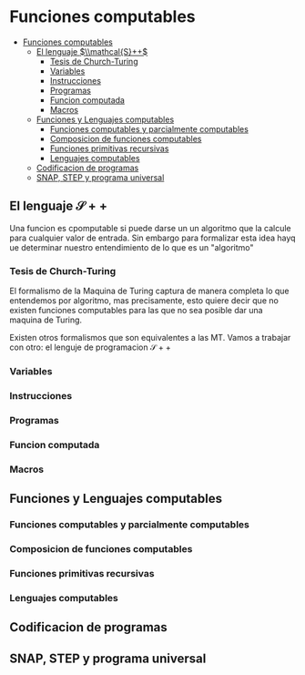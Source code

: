 # Funciones computables


- [Funciones computables](#funciones-computables)
  - [El lenguaje $\\mathcal{S}++$](#el-lenguaje-mathcals)
    - [Tesis de Church-Turing](#tesis-de-church-turing)
    - [Variables](#variables)
    - [Instrucciones](#instrucciones)
    - [Programas](#programas)
    - [Funcion computada](#funcion-computada)
    - [Macros](#macros)
  - [Funciones y Lenguajes computables](#funciones-y-lenguajes-computables)
    - [Funciones computables y parcialmente computables](#funciones-computables-y-parcialmente-computables)
    - [Composicion de funciones computables](#composicion-de-funciones-computables)
    - [Funciones primitivas recursivas](#funciones-primitivas-recursivas)
    - [Lenguajes computables](#lenguajes-computables)
  - [Codificacion de programas](#codificacion-de-programas)
  - [SNAP, STEP y programa universal](#snap-step-y-programa-universal)


## El lenguaje $\mathcal{S}++$

Una funcion es cpomputable si puede darse un  un algoritmo que la calcule para cualquier valor de entrada. Sin embargo para formalizar esta idea hayq ue determinar nuestro entendimiento de lo que es un "algoritmo"

### Tesis de Church-Turing

El formalismo de la Maquina de Turing captura de manera completa lo que entendemos por algoritmo, mas precisamente, esto quiere decir que no existen funciones computables para las que no sea posible dar una maquina de Turing.

Existen otros formalismos que son equivalentes a las MT.
Vamos a trabajar con otro: el lenguje de programacion $\mathcal{S}++$

### Variables

### Instrucciones

### Programas

### Funcion computada

### Macros


## Funciones y Lenguajes computables

### Funciones computables y parcialmente computables

### Composicion de funciones computables

### Funciones primitivas recursivas

### Lenguajes computables


## Codificacion de programas

## SNAP, STEP y programa universal